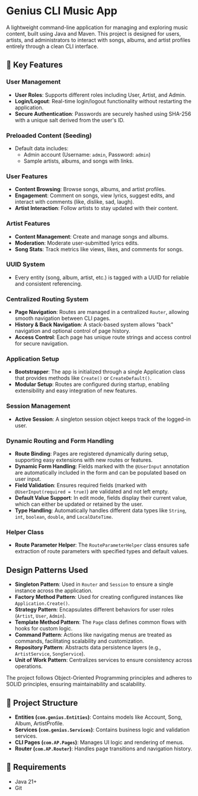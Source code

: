 # Genius CLI Music App

A lightweight command-line application for managing and exploring music content, built using Java and Maven. This project is designed for users, artists, and administrators to interact with songs, albums, and artist profiles entirely through a clean CLI interface.

## 🚀 Key Features

### User Management
- **User Roles**: Supports different roles including User, Artist, and Admin.
- **Login/Logout**: Real-time login/logout functionality without restarting the application.
- **Secure Authentication**: Passwords are securely hashed using SHA-256 with a unique salt derived from the user's ID.

### Preloaded Content (Seeding)
- Default data includes:
    - Admin account (Username: `admin`, Password: `admin`)
    - Sample artists, albums, and songs with links.

### User Features
- **Content Browsing**: Browse songs, albums, and artist profiles.
- **Engagement**: Comment on songs, view lyrics, suggest edits, and interact with comments (like, dislike, sad, laugh).
- **Artist Interaction**: Follow artists to stay updated with their content.

### Artist Features
- **Content Management**: Create and manage songs and albums.
- **Moderation**: Moderate user-submitted lyrics edits.
- **Song Stats**: Track metrics like views, likes, and comments for songs.

### UUID System
- Every entity (song, album, artist, etc.) is tagged with a UUID for reliable and consistent referencing.

### Centralized Routing System
- **Page Navigation**: Routes are managed in a centralized `Router`, allowing smooth navigation between CLI pages.
- **History & Back Navigation**: A stack-based system allows "back" navigation and optional control of page history.
- **Access Control**: Each page has unique route strings and access control for secure navigation.

### Application Setup
- **Bootstrapper**: The app is initialized through a single Application class that provides methods like `Create()` or `CreateDefault()`.
- **Modular Setup**: Routes are configured during startup, enabling extensibility and easy integration of new features.

### Session Management
- **Active Session**: A singleton session object keeps track of the logged-in user.

### Dynamic Routing and Form Handling
- **Route Binding**: Pages are registered dynamically during setup, supporting easy extensions with new routes or features.
- **Dynamic Form Handling**: Fields marked with the `@UserInput` annotation are automatically included in the form and can be populated based on user input.
- **Field Validation**: Ensures required fields (marked with `@UserInput(required = true)`) are validated and not left empty.
- **Default Value Support**: In edit mode, fields display their current value, which can either be updated or retained by the user.
- **Type Handling**: Automatically handles different data types like `String`, `int`, `boolean`, `double`, and `LocalDateTime`.

### Helper Class
- **Route Parameter Helper**: The `RouteParameterHelper` class ensures safe extraction of route parameters with specified types and default values.

## Design Patterns Used

- **Singleton Pattern**: Used in `Router` and `Session` to ensure a single instance across the application.
- **Factory Method Pattern**: Used for creating configured instances like `Application.Create()`.
- **Strategy Pattern**: Encapsulates different behaviors for user roles (`Artist`, `User`, `Admin`).
- **Template Method Pattern**: The `Page` class defines common flows with hooks for custom logic.
- **Command Pattern**: Actions like navigating menus are treated as commands, facilitating scalability and customization.
- **Repository Pattern**: Abstracts data persistence layers (e.g., `ArtistService`, `SongService`).
- **Unit of Work Pattern**: Centralizes services to ensure consistency across operations.

The project follows Object-Oriented Programming principles and adheres to SOLID principles, ensuring maintainability and scalability.

## 🧠 Project Structure

- **Entities (`com.genius.Entities`)**: Contains models like Account, Song, Album, ArtistProfile.
- **Services (`com.genius.Services`)**: Contains business logic and validation services.
- **CLI Pages (`com.AP.Pages`)**: Manages UI logic and rendering of menus.
- **Router (`com.AP.Router`)**: Handles page transitions and navigation history.

## 🔧 Requirements

- Java 21+
- Git
